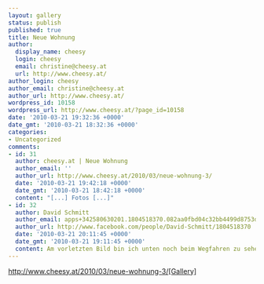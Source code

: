 ```yaml
---
layout: gallery
status: publish
published: true
title: Neue Wohnung
author:
  display_name: cheesy
  login: cheesy
  email: christine@cheesy.at
  url: http://www.cheesy.at/
author_login: cheesy
author_email: christine@cheesy.at
author_url: http://www.cheesy.at/
wordpress_id: 10158
wordpress_url: http://www.cheesy.at/?page_id=10158
date: '2010-03-21 19:32:36 +0000'
date_gmt: '2010-03-21 18:32:36 +0000'
categories:
- Uncategorized
comments:
- id: 31
  author: cheesy.at | Neue Wohnung
  author_email: ''
  author_url: http://www.cheesy.at/2010/03/neue-wohnung-3/
  date: '2010-03-21 19:42:18 +0000'
  date_gmt: '2010-03-21 18:42:18 +0000'
  content: "[...] Fotos [...]"
- id: 32
  author: David Schmitt
  author_email: apps+342580630201.1804518370.082aa0fbd04c32bb4499d8753dbd057f@proxymail.facebook.com
  author_url: http://www.facebook.com/people/David-Schmitt/1804518370
  date: '2010-03-21 20:11:45 +0000'
  date_gmt: '2010-03-21 19:11:45 +0000'
  content: Am vorletzten Bild bin ich unten noch beim Wegfahren zu sehen ...
---
```

http://www.cheesy.at/2010/03/neue-wohnung-3/[Gallery]<!--:-->
